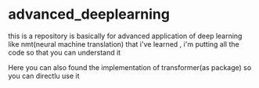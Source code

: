 # advanced_deeplearning

this is a repository is basically for advanced application of deep learning like nmt(neural machine translation)
that i've learned , i'm putting all the code so that you can understand it

Here you can also found the implementation of transformer(as package)
so you can directlu use it
